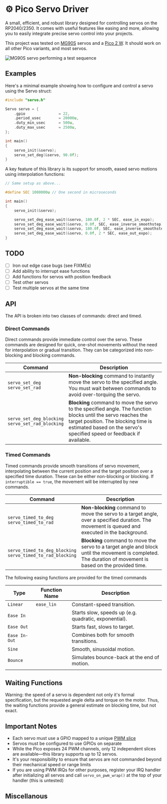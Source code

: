 # ⚙️ Pico Servo Driver

A small, efficient, and robust library designed for controlling servos on the RP2040/2350. It comes with useful features like easing and more, allowing you to easily integrate precise servo control into your projects.

This project was tested on [MG90S](https://towerpro.com.tw/product/mg90s-3/) servos and a [Pico 2 W](https://datasheets.raspberrypi.com/picow/pico-2-w-datasheet.pdf). It should work on all other Pico variants, and most servos.

![MG90S servo performing a test sequence](media/servo.gif)

## Examples

Here's a minimal example showing how to configure and control a servo using the Servo struct:

```c
#include "servo.h"

Servo servo = {
    .gpio               = 22,
    .period_usec        = 20000u,
    .duty_min_usec      = 500u,
    .duty_max_usec      = 2500u,
};

int main()
{
    servo_init(&servo);
    servo_set_deg(&servo, 90.0f);
}
```

A key feature of this library is its support for smooth, eased servo motions using interpolation functions:

```c
// Same setup as above...

#define SEC 1000000u // One second in microseconds

int main()
{
    servo_init(&servo);

    servo_set_deg_ease_wait(&servo, 180.0f, 2 * SEC, ease_in_expo);
    servo_set_deg_ease_wait(&servo, 0.0f, SEC, ease_inverse_smoothstep);
    servo_set_deg_ease_wait(&servo, 180.0f, SEC, ease_inverse_smoothstep);
    servo_set_deg_ease_wait(&servo, 0.0f, 2 * SEC, ease_out_expo);
}
```

## TODO

- [ ] Iron out edge case bugs (see FIXMEs)
- [ ] Add ability to interrupt ease functions
- [ ] Add functions for servos with position feedback
- [ ] Test other servos
- [ ] Test multiple servos at the same time

## API

The API is broken into two classes of commands: direct and timed.

### Direct Commands

Direct commands provide immediate control over the servo.
These commands are designed for quick, one-shot movements without the need for interpolation or gradual transition.
They can be categorized into non-blocking and blocking commands.

| **Command**                                          | **Description**                                                                                                                                                                                                               |
| ---------------------------------------------------- | ----------------------------------------------------------------------------------------------------------------------------------------------------------------------------------------------------------------------------- |
| `servo_set_deg`<br>`servo_set_rad`                   | **Non-blocking** command to instantly move the servo to the specified angle. You must wait between commands to avoid over-torquing the servo.                                                                                 |
| `servo_set_deg_blocking`<br>`servo_set_rad_blocking` | **Blocking** command to move the servo to the specified angle. The function blocks until the servo reaches the target position. The blocking time is estimated based on the servo's specified speed or feedback if available. |

### Timed Commands

Timed commands provide smooth transitions of servo movement, interpolating between the current position and the target position over a specified time duration.
These can be either non-blocking or blocking. If `interruptible == true`, the movement will be interrupted by new commands.

| **Command**                                                    | **Description**                                                                                                                                             |
| -------------------------------------------------------------- | ----------------------------------------------------------------------------------------------------------------------------------------------------------- |
| `servo_timed_to_deg`<br>`servo_timed_to_rad`                   | **Non-blocking** command to move the servo to a target angle, over a specified duration. The movement is queued and executed in the background.             |
| `servo_timed_to_deg_blocking`<br>`servo_timed_to_rad_blocking` | **Blocking** command to move the servo to a target angle and block until the movement is completed. The duration of movement is based on the provided time. |

The following easing functions are provided for the timed commands

| **Type**      | **Function Name** | **Description**                                       |
| ------------- | ------------- | ----------------------------------------------------- |
| `Linear`      | `ease_lin`    | Constant-speed transition.                            |
| `Ease In`     |               | Starts slow, speeds up (e.g. quadratic, exponential). |
| `Ease Out`    |               | Starts fast, slows to target.                         |
| `Ease In-Out` |               | Combines both for smooth transitions.                 |
| `Sine`        |               | Smooth, sinusoidal motion.                            |
| `Bounce`      |               | Simulates bounce-back at the end of motion.           |
|               |               |                                                       |

## Waiting Functions

Warning: the speed of a servo is dependent not only it's formal specification, but the requested angle delta and torque on the motor. Thus, the waiting functions provide a general estimate on blocking time, but not exact.

## Important Notes

- Each servo must use a GPIO mapped to a unique [PWM slice](https://datasheets.raspberrypi.com/rp2350/rp2350-datasheet.pdf#%5B%7B%22num%22%3A1077%2C%22gen%22%3A0%7D%2C%7B%22name%22%3A%22XYZ%22%7D%2C115%2C165.63628%2Cnull%5D)
- Servos must be configured to use GPIOs on separate
- While the Pico exposes 24 PWM channels, only 12 independent slices are available—this library supports up to 12 servos.
- It's your responsibility to ensure that servos are not commanded beyond their mechanical speed or range limits
- If you are using PWM IRQs for other purposes, register your IRQ handler after
  initializing all servos and call `servo_on_pwm_wrap()` at the top of your handler (this is untested)

## Miscellanous
